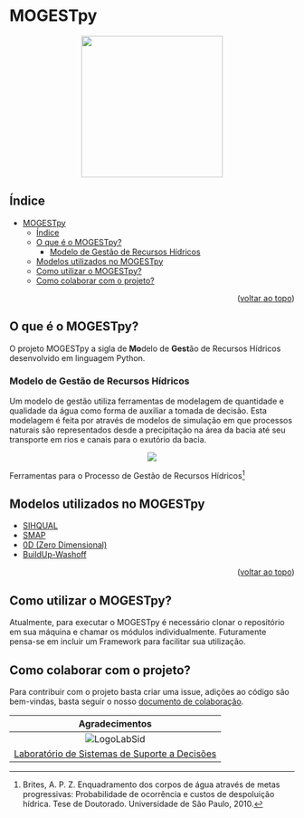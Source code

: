 <div id="top"></div>

# MOGESTpy

<p align="center">
  <img src="https://user-images.githubusercontent.com/58784697/200683473-b94e7a80-6f62-405d-8ba9-06ac5620044e.svg"
  width = 250/>
</p>

## Índice

- [MOGESTpy](#mogestpy)
  - [Índice](#índice)
  - [O que é o MOGESTpy?](#o-que-é-o-mogestpy)
    - [Modelo de Gestão de Recursos Hídricos](#modelo-de-gestão-de-recursos-hídricos)
  - [Modelos utilizados no MOGESTpy](#modelos-utilizados-no-mogestpy)
  - [Como utilizar o MOGESTpy?](#como-utilizar-o-mogestpy)
  - [Como colaborar com o projeto?](#como-colaborar-com-o-projeto)

<p align="right">(<a href="#top">voltar ao topo</a>)</p>

## O que é o MOGESTpy?

O projeto MOGESTpy a sigla de **Mo**delo de **Gest**ão de Recursos Hídricos desenvolvido em linguagem Python.

### Modelo de Gestão de Recursos Hídricos

Um modelo de gestão utiliza ferramentas de modelagem de quantidade e qualidade da água como forma de auxiliar a tomada de decisão. Esta modelagem é feita por através de modelos de simulação em que processos naturais são representados desde a precipitação na área da bacia até seu transporte em rios e canais para o exutório da bacia.

<!-- Figura Tese BRITES -->

<p align="center">
  <img src="https://user-images.githubusercontent.com/58784697/199972694-102a218c-bf48-4db4-b0ab-e96ff2609ebd.svg" />
</p>

Ferramentas para o Processo de Gestão de Recursos Hídricos[^Brites,2010]


## Modelos utilizados no MOGESTpy
- [SIHQUAL](Quantity/Hydrodynamic/)
- [SMAP](Quantity/Hydrological)
- [0D (Zero Dimensional)](Quality/)
- [BuildUp-Washoff](Quality/)
<p align="right">(<a href="#top">voltar ao topo</a>)</p>

## Como utilizar o MOGESTpy?

Atualmente, para executar o MOGESTpy é necessário clonar o repositório em sua máquina e chamar os módulos individualmente. Futuramente pensa-se em incluir um Framework para facilitar sua utilização.

## Como colaborar com o projeto?

Para contribuir com o projeto basta criar uma issue, adições ao código são bem-vindas, basta seguir o nosso [documento de colaboração](CONTRIBUTING.md).

|Agradecimentos|
|:---:|
|![LogoLabSid](https://user-images.githubusercontent.com/58784697/200078179-ea05ba48-2b67-4f30-bea0-78e1c1507ae1.svg)|
|[Laboratório de Sistemas de Suporte a Decisões](https://sites.usp.br/labsid)|


[^Brites,2010]: Brites, A. P. Z. Enquadramento dos corpos de água através de metas progressivas: Probabilidade de ocorrência e custos de despoluição hídrica. Tese de Doutorado. Universidade de São Paulo, 2010.
